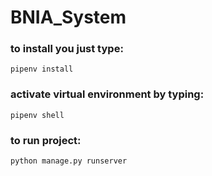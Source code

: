 # BNIA_System


### to install you just type:

`pipenv install`


### activate virtual environment by typing:

`pipenv shell`


### to run project:

`python manage.py runserver`
